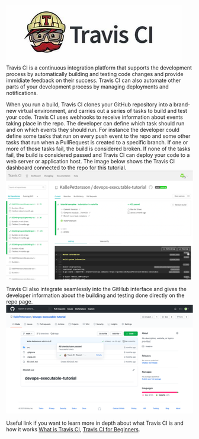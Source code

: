  
![Travis CI logo](https://github.com/KallePettersson/katacoda-scenarios/blob/main/repeat-executable-tutorial/assets/th.jpeg?raw=true)
<br/>
Travis CI is a continuous integration platform that supports the development process by automatically building and testing code changes and provide immidiate feedback on their success. Travis CI can also automate other parts of your development process by managing deployments and notifications.
 
When you run a build, Travis CI clones your GitHub repository into a brand-new virtual environment, and carries out a series of tasks to build and test your code. Travis CI uses webhooks to receive information about events taking place in the repo. The developer can define which task should run and on which events they should run. For instance the developer could define some tasks that run on every push event to the repo and some other tasks that run when a PullRequest is created to a specific branch. If one or more of those tasks fail, the build is considered broken. If none of the tasks fail, the build is considered passed and Travis CI can deploy your code to a web server or application host. The image below shows the Travis CI dashboard connected to the repo for this tutorial.
![Travis CI dashboard](https://github.com/KallePettersson/katacoda-scenarios/blob/main/repeat-executable-tutorial/assets/travis-ci.png?raw=true)
<br/>
 
Travis CI also integrate seamlessly into the GitHub interface and gives the developer information about the building and testing done directly on the repo page.
![Travis CI in Github](https://github.com/KallePettersson/katacoda-scenarios/blob/main/repeat-executable-tutorial/assets/github-travis.png?raw=true)
<br/>
 
 
 
 
Useful link if you want to learn more in depth about what Travis CI is and how it works [What is Travis CI](https://petercoding.com/devops/2019/10/08/what-is-travis-ci/), [Travis CI for Beginners](https://docs.travis-ci.com/user/for-beginners/).
 

